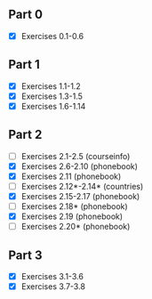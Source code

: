 ## Part 0
- [x] Exercises 0.1-0.6

## Part 1
- [x] Exercises 1.1-1.2
- [x] Exercises 1.3-1.5
- [x] Exercises 1.6-1.14

## Part 2
- [ ] Exercises 2.1-2.5 (courseinfo)
- [x] Exercises 2.6-2.10 (phonebook)
- [x] Exercises 2.11 (phonebook)
- [ ] Exercises 2.12*-2.14* (countries)
- [x] Exercises 2.15-2.17 (phonebook)
- [ ] Exercises 2.18* (phonebook)
- [x] Exercises 2.19 (phonebook)
- [ ] Exercises 2.20* (phonebook)

## Part 3
- [x] Exercises 3.1-3.6
- [x] Exercises 3.7-3.8